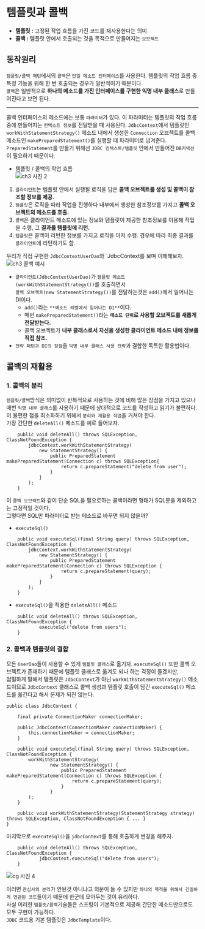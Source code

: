 # 템플릿과 콜백
* **템플릿 :** 고정된 작업 흐름을 가진 코드를 재사용한다는 의미
* **콜백 :** 템플릿 안에서 호출되는 것을 목적으로 만들어지는 `오브젝트`

## 동작원리
`템플릿/콜백 패턴`에서의 `콜백`은 `단일 메소드 인터페이스`를 사용한다. 템플릿의 작업 흐름 중 특정 기능을 위해 한 번 호출되는 경우가 일반적이기 때문이다.  
`콜백`은 일반적으로 **하나의 메소드를 가진 인터페이스를 구현한 익명 내부 클래스**로 만들어진다고 보면 된다.  
***
콜백 인터페이스의 메소드에는 보통 `파라미터`가 있다. 이 파라미터는 템플릿의 작업 흐름 중에 만들어지는 `컨텍스트 정보`를 전달받을 때 사용된다.
`JdbcContext`에서 템플릿인 `workWithStatementStrategy()` 메소드 내에서 생성한 `Connection` 오브젝트를 콜백 메소드인 `makePreparedStatement()`를 실행할 때 파라미터로 넘겨준다.
`PreparedStatement`를 만들기 위해선 `JDBC 컨텍스트/템플릿` 안에서 만들어진 `DB커넥션`이 필요하기 때문이다.

* 템플릿 / 콜백의 작업 흐름  
![ch3 사진 2](https://user-images.githubusercontent.com/72388950/111460001-c9f6c380-875e-11eb-95df-71c442d76e52.PNG)  

1. `클라이언트`는 템플릿 안에서 실행될 로직을 담은 **콜백 오브젝트를 생성 및 콜백이 참조할 정보를 제공.**
2. `템플릿`은 로직을 따라 작업을 진행하다 내부에서 생성한 참조정보를 가지고 **콜백 오브젝트의 메소드를 호출.**
3. `콜백`은 클라이언트 메소드에 있는 정보와 템플릿이 제공한 참조정보를 이용해 작업을 수행, 그 **결과를 템플릿에 리턴.**
4. `템플릿`은 콜백이 리턴한 정보를 가지고 로직을 마저 수행. 경우에 따라 최종 결과를 `클라이언트`에 리턴하기도 함.
  
우리가 직접 구현한 `JdbcContextUserDao`와 `JdbcContext를 보며 이해해보자.  
![ch3 콜백 예시](https://user-images.githubusercontent.com/72388950/111460029-d2e79500-875e-11eb-9a67-fa28253fa8ca.png)  

* `클라이언트(JdbcContextUserDao)`가 `템플릿 메소드(workWithStatementStrategy())`를 호출하면서  
   `콜백 오브젝트(new StatementStrategy())`를 전달하는것은 `add()`에서 일어나는 DI이다.
  * `add()`라는 `**메소드 레벨에서 일어나는 DI**`이다.
  * 매번 `makePreparedStatement()`라는 **`메소드 단위`로 사용할 오브젝트를 새롭게 전달받는다.**
  * 콜백 오브젝트가 **내부 클래스로서 자신을 생성한 클라이언트 메소드 내에 정보를 직접 참조.**
* `전략 패턴과 DI의 장점`을 `익명 내부 클래스 사용 전략`과 결합한 독특한 활용법이다.

## 콜백의 재활용
### 1. 콜백의 분리
`템플릿/콜백`방식은 의미없이 반복적으로 사용하는 것에 비해 많은 장점을 가지고 있으나 매번 `익명 내부 클래스`를 사용하기 때문에 상대적으로 코드를 작성하고 읽기가 불편하다.  
이 불편한 점을 최소화하기 위해서 `분리와 재활용 작업`을 거쳐야 한다.  
가장 간단한 `deleteAll()` 메소드를 예로 들어보자.
```
    public void deleteAll() throws SQLException, ClassNotFoundException {
        jdbcContext.workWithStatementStrategy(
            new StatementStrategy() {
                public PreparedStatement makePreparedStatement(Connection c) throws SQLException{
                    return c.prepareStatement("delete from user");
                }
            }
        );
    }
```
이 `콜백 오브젝트`와 같이 단순 SQL을 필요로하는 콜백이라면 형태가 SQL문을 제외하고는 고정적일 것이다.  
그렇다면 SQL만 파라미터로 받는 메소드로 바꾸면 되지 않을까?  
* `executeSql()`  
```
    public void executeSql(final String query) throws SQLException, ClassNotFoundException { 
        jdbcContext.workWithStatementStrategy(
            new StatementStrategy() {
                public PreparedStatement makePreparedStatement(Connection c) throws SQLException {
                    return c.prepareStatement(query);
                }
            }
        );
    }
```
* `executeSql()`을 적용한 `deleteAll()` 메소드  
```
    public void deleteAll() throws SQLException, ClassNotFoundException {
            executeSql("delete from users");
    }
```
### 2. 콜백과 템플릿의 결합
모든 `UserDao`들이 사용할 수 있게 `템플릿 클래스`로 옮기자. `executeSql()` 또한 콜백 오브젝트가 존재하기 때문에 템플릿 클래스로 옮겨도 되나 하는 걱정이 들겠지만,  
엄밀하게 말해서 템플릿은 `JdbcContext`가 아닌 `workWithStatementStrategy()` 메소드이므로 `JdbcContext` 클래스로 콜백 생성과 템플릿 호출이 담긴 `executeSql()` 메소드를 옮긴다고 해서 문제가 되진 않는다.
```
public class JdbcContext {

    final private ConnectionMaker connectionMaker;

    public JdbcContext(ConnectionMaker connectionMaker) {
        this.connectionMaker = connectionMaker;
    }

    public void executeSql(final String query) throws SQLException, ClassNotFoundException {
        workWithStatementStrategy(
                new StatementStrategy() {
                    public PreparedStatement makePreparedStatement(Connection c) throws SQLException {
                        return c.prepareStatement(query);
                    }
                }
        );
    }

    public void workWithStatementStrategy(StatementStrategy strategy) throws SQLException, ClassNotFoundException { ... }
}
```
마지막으로 `executeSql()`을 `jdbcContext`를 통해 호출하게 변경을 해주자.  
```
    public void deleteAll() throws SQLException, ClassNotFoundException {
            jdbcContext.executeSql("delete from users");
    }
```
![cg 사진 4](https://user-images.githubusercontent.com/72388950/111460167-00344300-875f-11eb-9bcb-03b493f1bddc.PNG)  

이러면 `관심사의 분리`가 안된것 아니냐고 의문이 들 수 있지만 `하나의 목적을 위해서 긴밀하게 연관된 코드`들이기 때문에 한군데 모아두는 것이 유리하다.  
사실 이러한 `템플릿/콜백`기술들은 스프링이 기본적으로 제공해 간단한 메소드만으로도 모두 구현이 가능하다.  
`JDBC` 코드용 기본 템플릿은 `JdbcTemplate`이다. 
